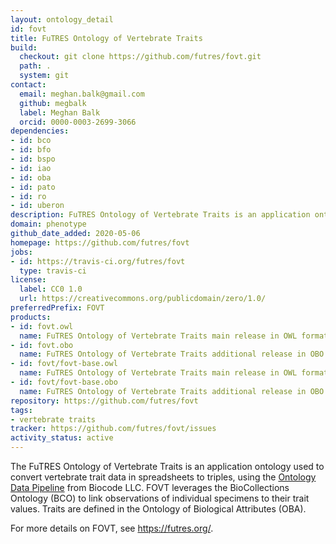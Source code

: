 ```yaml
---
layout: ontology_detail
id: fovt
title: FuTRES Ontology of Vertebrate Traits
build:
  checkout: git clone https://github.com/futres/fovt.git
  path: .
  system: git
contact:
  email: meghan.balk@gmail.com
  github: megbalk
  label: Meghan Balk
  orcid: 0000-0003-2699-3066
dependencies:
- id: bco
- id: bfo
- id: bspo
- id: iao
- id: oba
- id: pato
- id: ro
- id: uberon
description: FuTRES Ontology of Vertebrate Traits is an application ontology used to convert vertebrate trait data in spreadsheet to triples. FOVT leverages the BioCollections Ontology (BCO) to link observations of individual specimens to their trait values. Traits are defined in the Ontology of Biological Attributes (OBA).
domain: phenotype
github_date_added: 2020-05-06
homepage: https://github.com/futres/fovt
jobs:
- id: https://travis-ci.org/futres/fovt
  type: travis-ci
license:
  label: CC0 1.0
  url: https://creativecommons.org/publicdomain/zero/1.0/
preferredPrefix: FOVT
products:
- id: fovt.owl
  name: FuTRES Ontology of Vertebrate Traits main release in OWL format
- id: fovt.obo
  name: FuTRES Ontology of Vertebrate Traits additional release in OBO format
- id: fovt/fovt-base.owl
  name: FuTRES Ontology of Vertebrate Traits main release in OWL format
- id: fovt/fovt-base.obo
  name: FuTRES Ontology of Vertebrate Traits additional release in OBO format
repository: https://github.com/futres/fovt
tags:
- vertebrate traits
tracker: https://github.com/futres/fovt/issues
activity_status: active
---
```


The FuTRES Ontology of Vertebrate Traits is an application ontology used to convert vertebrate trait data in spreadsheets to triples, using the [Ontology Data Pipeline](https://github.com/biocodellc/ontology-data-pipeline) from Biocode LLC. FOVT leverages the BioCollections Ontology (BCO) to link observations of individual specimens to their trait values. Traits are defined in the Ontology of Biological Attributes (OBA).

For more details on FOVT, see https://futres.org/.
